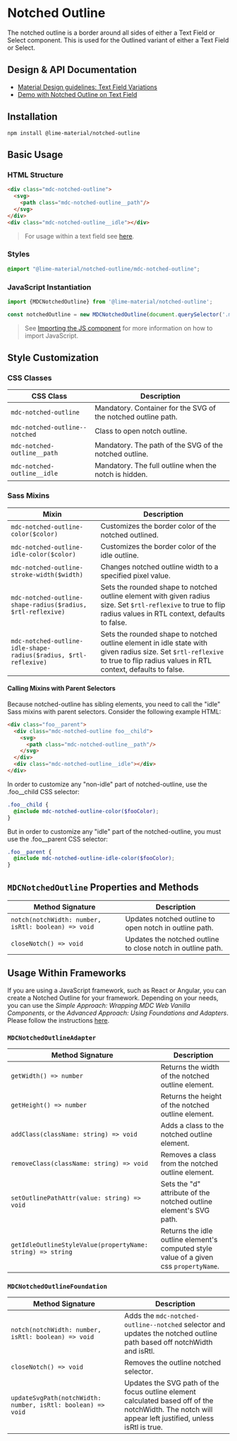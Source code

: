 <!--docs:
title: "Notched Outline"
layout: detail
section: components
excerpt: "The notched outline is a border around either a Text Field or Select element"
iconId: text_field
path: /catalog/input-controls/notched-outline/
-->

# Notched Outline

The notched outline is a border around all sides of either a Text Field or Select component. This is used for the Outlined variant of either a Text Field or Select.

## Design & API Documentation

<ul class="icon-list">
  <li class="icon-list-item icon-list-item--spec">
    <a href="https://material.io/go/design-text-fields#text-fields-field-variations">Material Design guidelines: Text Field Variations</a>
  </li>
  <li class="icon-list-item icon-list-item--spec">
    <a href="https://material-components.github.io/material-components-web-catalog/#/component/text-field">Demo with Notched Outline on Text Field</a>
  </li>
</ul>

## Installation

```
npm install @lime-material/notched-outline
```

## Basic Usage

### HTML Structure

```html
<div class="mdc-notched-outline">
  <svg>
    <path class="mdc-notched-outline__path"/>
  </svg>
</div>
<div class="mdc-notched-outline__idle"></div>
```

> For usage within a text field see [here](../mdc-textfield/README.md#outlined).

### Styles

```scss
@import "@lime-material/notched-outline/mdc-notched-outline";
```

### JavaScript Instantiation

```js
import {MDCNotchedOutline} from '@lime-material/notched-outline';

const notchedOutline = new MDCNotchedOutline(document.querySelector('.mdc-notched-outline'));
```

> See [Importing the JS component](../../docs/importing-js.md) for more information on how to import JavaScript.

## Style Customization

### CSS Classes

CSS Class | Description
--- | ---
`mdc-notched-outline` | Mandatory. Container for the SVG of the notched outline path.
`mdc-notched-outline--notched` | Class to open notch outline.
`mdc-notched-outline__path` | Mandatory. The path of the SVG of the notched outline.
`mdc-notched-outline__idle` | Mandatory. The full outline when the notch is hidden.

### Sass Mixins

Mixin | Description
--- | ---
`mdc-notched-outline-color($color)` | Customizes the border color of the notched outlined.
`mdc-notched-outline-idle-color($color)` | Customizes the border color of the idle outline.
`mdc-notched-outline-stroke-width($width)` | Changes notched outline width to a specified pixel value.
`mdc-notched-outline-shape-radius($radius, $rtl-reflexive)` | Sets the rounded shape to notched outline element with given radius size. Set `$rtl-reflexive` to true to flip radius values in RTL context, defaults to false.
`mdc-notched-outline-idle-shape-radius($radius, $rtl-reflexive)` | Sets the rounded shape to notched outline element in idle state with given radius size. Set `$rtl-reflexive` to true to flip radius values in RTL context, defaults to false.

#### Calling Mixins with Parent Selectors

Because notched-outline has sibling elements, you need to call the "idle" Sass mixins with parent selectors.
Consider the following example HTML:

```html
<div class="foo__parent">
  <div class="mdc-notched-outline foo__child">
    <svg>
      <path class="mdc-notched-outline__path"/>
    </svg>
  </div>
  <div class="mdc-notched-outline__idle"></div>
</div>
```
In order to customize any "non-idle" part of notched-outline, use the .foo__child CSS selector:
```scss
.foo__child {
  @include mdc-notched-outline-color($fooColor);
}
```
But in order to customize any "idle" part of the notched-outline, you must use the .foo__parent CSS selector:
```scss
.foo__parent {
  @include mdc-notched-outline-idle-color($fooColor);
}
```

## `MDCNotchedOutline` Properties and Methods

Method Signature | Description
--- | ---
`notch(notchWidth: number, isRtl: boolean) => void` | Updates notched outline to open notch in outline path.
`closeNotch() => void` | Updates the notched outline to close notch in outline path.

## Usage Within Frameworks

If you are using a JavaScript framework, such as React or Angular, you can create a Notched Outline for your framework. Depending on your needs, you can use the _Simple Approach: Wrapping MDC Web Vanilla Components_, or the _Advanced Approach: Using Foundations and Adapters_. Please follow the instructions [here](../../docs/integrating-into-frameworks.md).

### `MDCNotchedOutlineAdapter`

Method Signature | Description
--- | ---
`getWidth() => number` | Returns the width of the notched outline element.
`getHeight() => number` | Returns the height of the notched outline element.
`addClass(className: string) => void` | Adds a class to the notched outline element.
`removeClass(className: string) => void` | Removes a class from the notched outline element.
`setOutlinePathAttr(value: string) => void` | Sets the "d" attribute of the notched outline element's SVG path.
`getIdleOutlineStyleValue(propertyName: string) => string` | Returns the idle outline element's computed style value of a given css `propertyName`.

### `MDCNotchedOutlineFoundation`

Method Signature | Description
--- | ---
`notch(notchWidth: number, isRtl: boolean) => void` | Adds the `mdc-notched-outline--notched` selector and updates the notched outline path based off notchWidth and isRtl.
`closeNotch() => void` | Removes the outline notched selector.
`updateSvgPath(notchWidth: number, isRtl: boolean) => void` | Updates the SVG path of the focus outline element calculated based off of the notchWidth. The notch will appear left justified, unless isRtl is true.
